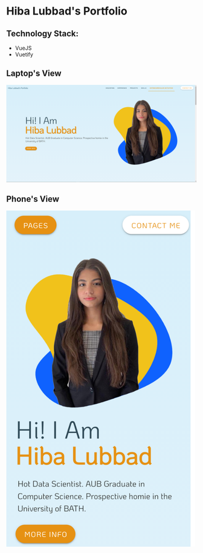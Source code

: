 # Hiba Lubbad's Portfolio

## Technology Stack:
- VueJS
- Vuetify

## Laptop's View
![](https://raw.githubusercontent.com/maezzedine/Portfolio-Hiba/master/public/screenshot-laptop.png?token=AKPLNOPRMDAQHUMOFW6O6FTAWOKUO)

## Phone's View
<img width="500px" src="https://raw.githubusercontent.com/maezzedine/Portfolio-Hiba/master/public/screenshot-phone.png?token=AKPLNOK66UI2R5BYKSOKPXLAWOKWU" />
